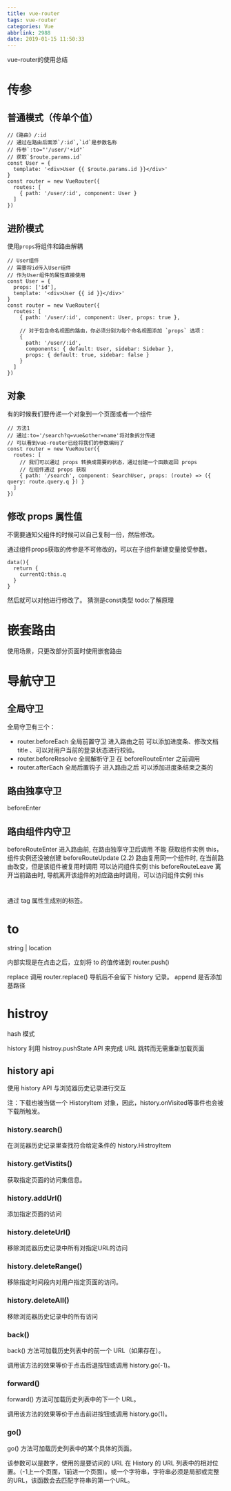 ```yaml
---
title: vue-router
tags: vue-router
categories: Vue
abbrlink: 2988
date: 2019-01-15 11:50:33
---
```


vue-router的使用总结

<!-- more -->

# 传参

## 普通模式（传单个值）

```
//《路由》/:id
// 通过在路由后面添`/:id`,`id`是参数名称
// 传参`:to="'/user/'+id"`
// 获取`$route.params.id`
const User = {
  template: '<div>User {{ $route.params.id }}</div>'
}
const router = new VueRouter({
  routes: [
    { path: '/user/:id', component: User }
  ]
})
```
## 进阶模式

使用`props`将组件和路由解耦

```
// User组件
// 需要将id传入User组件
// 作为User组件的属性直接使用
const User = {
  props: ['id'],
  template: '<div>User {{ id }}</div>'
}
const router = new VueRouter({
  routes: [
    { path: '/user/:id', component: User, props: true },

    // 对于包含命名视图的路由，你必须分别为每个命名视图添加 `props` 选项：
    {
      path: '/user/:id',
      components: { default: User, sidebar: Sidebar },
      props: { default: true, sidebar: false }
    }
  ]
})
```

## 对象

有的时候我们要传递一个对象到一个页面或者一个组件

```
// 方法1
// 通过:to='/search?q=vue&other=name'将对象拆分传递
// 可以看到vue-router已经将我们的参数编码了
const router = new VueRouter({
  routes: [
    // 我们可以通过 props 转换成需要的状态，通过创建一个函数返回 props 
    // 在组件通过 props 获取
    { path: '/search', component: SearchUser, props: (route) => ({ query: route.query.q }) }
  ]
})
```

## 修改 props 属性值

不需要通知父组件的时候可以自己复制一份，然后修改。

通过组件props获取的传参是不可修改的，可以在子组件新建变量接受参数。
```
data(){
  return {
    currentQ:this.q
  }
}
```
然后就可以对他进行修改了。
猜测是const类型 todo:了解原理

# 嵌套路由

使用场景，只更改部分页面时使用嵌套路由

# 导航守卫

## 全局守卫

全局守卫有三个：
* router.beforeEach 全局前置守卫 进入路由之前
可以添加进度条、修改文档 title 、可以对用户当前的登录状态进行校验。
* router.beforeResolve 全局解析守卫 在 beforeRouteEnter 之前调用
* router.afterEach 全局后置钩子 进入路由之后
可以添加进度条结束之类的

## 路由独享守卫

beforeEnter

## 路由组件内守卫

beforeRouteEnter 进入路由前, 在路由独享守卫后调用 不能 获取组件实例 this，组件实例还没被创建
beforeRouteUpdate (2.2) 路由复用同一个组件时, 在当前路由改变，但是该组件被复用时调用 可以访问组件实例 this
beforeRouteLeave 离开当前路由时, 导航离开该组件的对应路由时调用，可以访问组件实例 this

# <router-link>

通过 tag 属性生成别的标签。

# <router-link> to

string | location

内部实现是在点击之后，立刻将 to 的值传递到 router.push()


replace 调用 router.replace() 导航后不会留下 history 记录。
append 是否添加基路径

# histroy

hash 模式

history 利用 histroy.pushState API 来完成 URL 跳转而无需重新加载页面

## history api

使用 history API 与浏览器历史记录进行交互

注：下载也被当做一个 HistoryItem 对象，因此，history.onVisited等事件也会被下载所触发。

### history.search()

在浏览器历史记录里查找符合给定条件的 history.HistroyItem 

### history.getVistits()

获取指定页面的访问集信息。

### history.addUrl()

添加指定页面的访问

### history.deleteUrl()

移除浏览器历史记录中所有对指定URL的访问

### history.deleteRange()

移除指定时间段内对用户指定页面的访问。

### history.deleteAll()

移除浏览器历史记录中的所有访问

### back()

back() 方法可加载历史列表中的前一个 URL（如果存在）。

调用该方法的效果等价于点击后退按钮或调用 history.go(-1)。

### forward()

forward() 方法可加载历史列表中的下一个 URL。

调用该方法的效果等价于点击前进按钮或调用 history.go(1)。  

### go()

go() 方法可加载历史列表中的某个具体的页面。

该参数可以是数字，使用的是要访问的 URL 在 History 的 URL 列表中的相对位置。（-1上一个页面，1前进一个页面)。或一个字符串，字符串必须是局部或完整的URL，该函数会去匹配字符串的第一个URL。
